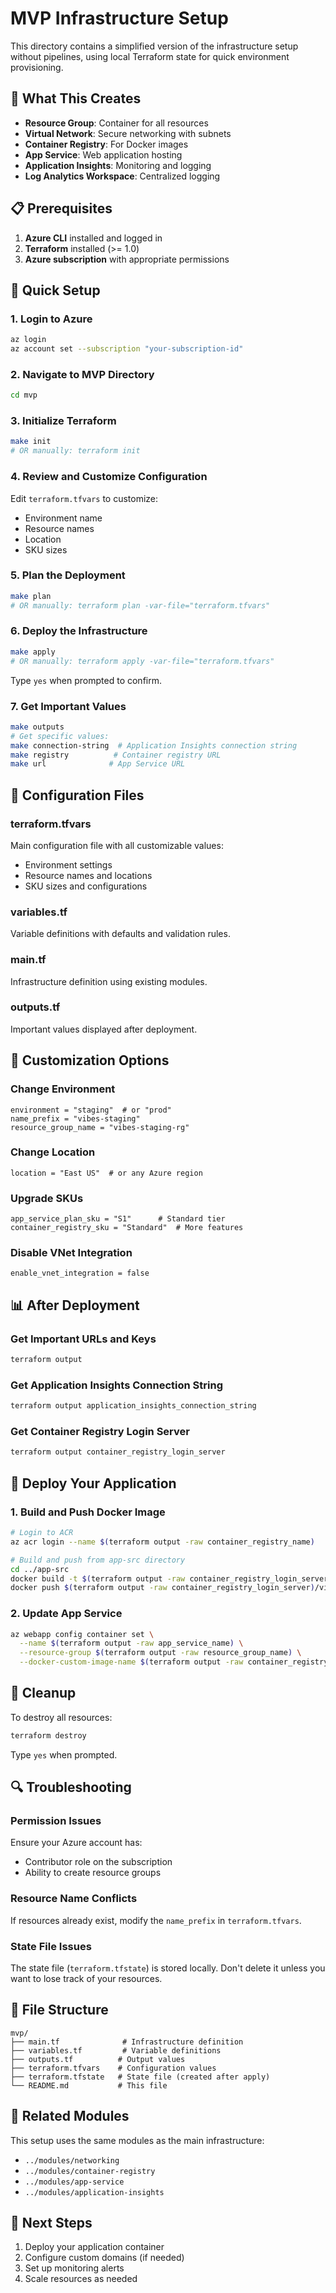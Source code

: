 # MVP Infrastructure Setup

This directory contains a simplified version of the infrastructure setup without pipelines, using local Terraform state for quick environment provisioning.

## 🎯 **What This Creates**

- **Resource Group**: Container for all resources
- **Virtual Network**: Secure networking with subnets
- **Container Registry**: For Docker images
- **App Service**: Web application hosting
- **Application Insights**: Monitoring and logging
- **Log Analytics Workspace**: Centralized logging

## 📋 **Prerequisites**

1. **Azure CLI** installed and logged in
2. **Terraform** installed (>= 1.0)
3. **Azure subscription** with appropriate permissions

## 🚀 **Quick Setup**

### **1. Login to Azure**
```bash
az login
az account set --subscription "your-subscription-id"
```

### **2. Navigate to MVP Directory**
```bash
cd mvp
```

### **3. Initialize Terraform**
```bash
make init
# OR manually: terraform init
```

### **4. Review and Customize Configuration**
Edit `terraform.tfvars` to customize:
- Environment name
- Resource names
- Location
- SKU sizes

### **5. Plan the Deployment**
```bash
make plan
# OR manually: terraform plan -var-file="terraform.tfvars"
```

### **6. Deploy the Infrastructure**
```bash
make apply
# OR manually: terraform apply -var-file="terraform.tfvars"
```

Type `yes` when prompted to confirm.

### **7. Get Important Values**
```bash
make outputs
# Get specific values:
make connection-string  # Application Insights connection string
make registry          # Container registry URL
make url              # App Service URL
```

## 📝 **Configuration Files**

### **terraform.tfvars**
Main configuration file with all customizable values:
- Environment settings
- Resource names and locations
- SKU sizes and configurations

### **variables.tf**
Variable definitions with defaults and validation rules.

### **main.tf**
Infrastructure definition using existing modules.

### **outputs.tf**
Important values displayed after deployment.

## 🔧 **Customization Options**

### **Change Environment**
```hcl
environment = "staging"  # or "prod"
name_prefix = "vibes-staging"
resource_group_name = "vibes-staging-rg"
```

### **Change Location**
```hcl
location = "East US"  # or any Azure region
```

### **Upgrade SKUs**
```hcl
app_service_plan_sku = "S1"      # Standard tier
container_registry_sku = "Standard"  # More features
```

### **Disable VNet Integration**
```hcl
enable_vnet_integration = false
```

## 📊 **After Deployment**

### **Get Important URLs and Keys**
```bash
terraform output
```

### **Get Application Insights Connection String**
```bash
terraform output application_insights_connection_string
```

### **Get Container Registry Login Server**
```bash
terraform output container_registry_login_server
```

## 🐳 **Deploy Your Application**

### **1. Build and Push Docker Image**
```bash
# Login to ACR
az acr login --name $(terraform output -raw container_registry_name)

# Build and push from app-src directory
cd ../app-src
docker build -t $(terraform output -raw container_registry_login_server)/vibes-app:latest .
docker push $(terraform output -raw container_registry_login_server)/vibes-app:latest
```

### **2. Update App Service**
```bash
az webapp config container set \
  --name $(terraform output -raw app_service_name) \
  --resource-group $(terraform output -raw resource_group_name) \
  --docker-custom-image-name $(terraform output -raw container_registry_login_server)/vibes-app:latest
```

## 🧹 **Cleanup**

To destroy all resources:
```bash
terraform destroy
```

Type `yes` when prompted.

## 🔍 **Troubleshooting**

### **Permission Issues**
Ensure your Azure account has:
- Contributor role on the subscription
- Ability to create resource groups

### **Resource Name Conflicts**
If resources already exist, modify the `name_prefix` in `terraform.tfvars`.

### **State File Issues**
The state file (`terraform.tfstate`) is stored locally. Don't delete it unless you want to lose track of your resources.

## 📁 **File Structure**
```
mvp/
├── main.tf              # Infrastructure definition
├── variables.tf         # Variable definitions
├── outputs.tf          # Output values
├── terraform.tfvars    # Configuration values
├── terraform.tfstate   # State file (created after apply)
└── README.md           # This file
```

## 🔗 **Related Modules**
This setup uses the same modules as the main infrastructure:
- `../modules/networking`
- `../modules/container-registry`
- `../modules/app-service`
- `../modules/application-insights`

## 🎯 **Next Steps**
1. Deploy your application container
2. Configure custom domains (if needed)
3. Set up monitoring alerts
4. Scale resources as needed